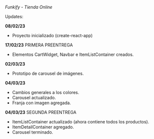 *Funkify - Tienda Online*

Updates:

**08/02/23**
  - Proyecto inicializado (create-react-app)

**17/02/23** PRIMERA PREENTREGA
  - Elementos CartWidget, Navbar e ItemListContainer creados.

**02/03/23**
  - Prototipo de carousel de imágenes.
  
**04/03/23**
  - Cambios generales a los colores.
  - Carousel actualizado.
  - Franja con imagen agregada.
  
**04/03/23** SEGUNDA PREENTREGA
  - ItemListContainer actualizado (ahora contiene todos los productos).
  - ItemDetailContainer agregado.
  - Carousel terminado.
